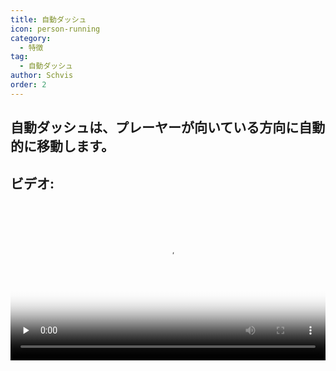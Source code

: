 ```yaml
---
title: 自動ダッシュ
icon: person-running
category:
  - 特徴
tag:
  - 自動ダッシュ
author: Schvis
order: 2
---
```


## 自動ダッシュは、プレーヤーが向いている方向に自動的に移動します。

## ビデオ:

<video controls preload="none" width="100%" poster="https://nextcloud.atruicardona.xyz/s/QGyZW8KnWNtrsxi/preview"><source src="https://nextcloud.atruicardona.xyz/s/QGyZW8KnWNtrsxi/download" type="video/mp4"></video>

